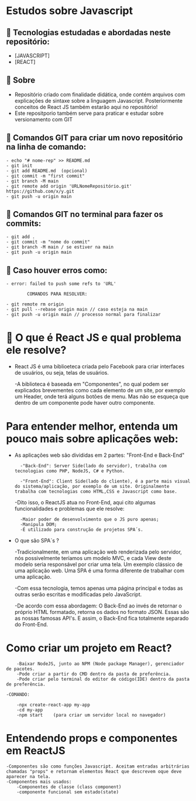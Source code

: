 # Estudos sobre Javascript

## 🚀 Tecnologias estudadas e abordadas neste repositório:
- [JAVASCRIPT]
- [REACT]

## 📝 Sobre

- Repositório criado com finalidade didática, onde contém arquivos com explicações de sintaxe sobre a linguagem Javascript. Posteriormente conceitos de React JS também estarão aqui no repositório!
- Este repositporio também serve para praticar e estudar sobre versionamento com GIT

## 📝 Comandos GIT para criar um novo repositório na linha de comando:
    - echo "# nome-rep" >> README.md
    - git init
    - git add README.md  (opcional)
    - git commit -m "first commit"
    - git branch -M main
    - git remote add origin 'URLNomeRepositório.git' https://github.com/x/y.git
    - git push -u origin main

## 📝 Comandos GIT no terminal para fazer os commits:
    - git add . 
    - git commit -m "nome do commit"
    - git branch -M main / se estiver na main
    - git push -u origin main
## 📝 Caso houver erros como:
    - error: failed to push some refs to 'URL'
    
            COMANDOS PARA RESOLVER:

    - git remote rm origin
    - git pull --rebase origin main // caso esteja na main
    - git push -u origin main // processo normal para finalizar

# 📝 O que é React JS e qual problema ele resolve?
- React JS é uma biblioeteca criada pelo Facebook para criar interfaces de usuários, ou seja, telas de usuários.
        
    -A biblioteca é baseada em "Componentes", no qual podem ser explicados brevementes como cada elemento de um site, por exemplo um Header, onde terá alguns       botões de menu. Mas não se esqueça que dentro de um componente pode haver outro componente.
    
# Para entender melhor, entenda um pouco mais sobre aplicações web:
- As aplicações web são divididas em 2 partes: "Front-End e Back-End"

        -"Back-End": Server Side(lado do servidor), trabalha com tecnologias como PHP, NodeJS, C# e Python.
        
        -"Front-End": Client Side(lado do cliente), é a parte mais visual do sistema/aplicação, por exemplo de um site. Originalmente trabalha com tecnologias como HTML,CSS e Javascript como base.

    -Dito isso, o ReactJS atua no Front-End, aqui cito algumas funcionalidades e problemas que ele resolve:
    
        -Maior poder de desenvolvimento que o JS puro apenas;
        -Manipula DOM;
        -É utilizado para construção de projetos SPA´s.


- O que são SPA´s ?
        
    -Tradicionalmente, em uma aplicação web renderizada pelo servidor, nós possivelmente teríamos um modelo MVC, e cada View deste modelo seria responsável por criar uma tela. Um exemplo clássico de uma aplicação web. Uma SPA é uma forma diferente de trabalhar com uma aplicação.

    -Com essa tecnologia, temos apenas uma página principal e todas as outras serão escritas e modificadas pelo JavaScript.
            
     -De acordo com essa abordagem: O Back-End ao invés de retornar o próprio HTML formatado, retorna os dados no formato JSON. Essas são as nossas                  famosas API's. E assim, o Back-End fica totalmente separado do Front-End. 

# Como criar um projeto em React?

        -Baixar NodeJS, junto ao NPM (Node package Manager), gerenciador de pacotes.
        -Pode criar a partir do CMD dentro da pasta de preferência.
        -Pode criar pelo terminal do editor de código(IDE) dentro da pasta de preferência.

    -COMANDO:

        -npx create-react-app my-app
        -cd my-app
        -npm start    (para criar um servidor local no navegador)

 # Entendendo props e componentes em ReactJS

    -Componentes são como funções Javascript. Aceitam entradas arbitrárias chamadas "props" e retornam elementos React que descrevem oque deve aparecer na tela.
    -Componentes mais usados:
        -Componentes de classe (class component)
        -componente funcional sem estado(state)








